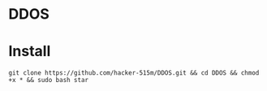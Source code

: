 # DDOS
# Install 
```
git clone https://github.com/hacker-515m/DDOS.git && cd DDOS && chmod +x * && sudo bash star 
```
